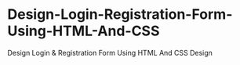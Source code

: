 # Design-Login-Registration-Form-Using-HTML-And-CSS
Design Login &amp; Registration Form Using HTML And CSS Design
